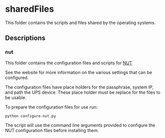 # sharedFiles

This folder contains the scripts and files shared by the operating systems.

## Descriptions

### nut

This folder contains the configuration files and scripts for [NUT](https://networkupstools.org/)

See the website for more information on the various settings that can be configured.

The configuration files have place holders for the passphrase, system IP, and path the UPS device. These place holder must be replace for the files to be usable.

To prepare the configuration files for use run:

```shell
python configure-nut.py
```

The script will use the command line arguments provided to configure the NUT configuration files before installing them.
